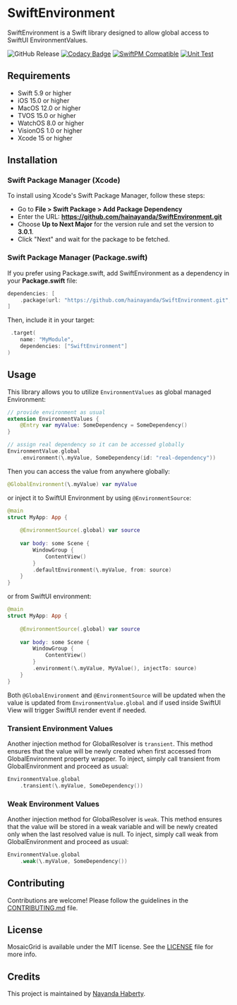 # SwiftEnvironment

SwiftEnvironment is a Swift library designed to allow global access to SwiftUI EnvironmentValues.

![GitHub Release](https://img.shields.io/github/v/release/hainayanda/swiftenvironment)
[![Codacy Badge](https://app.codacy.com/project/badge/Grade/9dbed03fc0cd49f8a8fdd97a33edf29b)](https://app.codacy.com/gh/hainayanda/SwiftEnvironment/dashboard?utm_source=gh&utm_medium=referral&utm_content=&utm_campaign=Badge_grade)
[![SwiftPM Compatible](https://img.shields.io/badge/SwiftPM-Compatible-brightgreen)](https://swift.org/package-manager/)
[![Unit Test](https://github.com/hainayanda/SwiftEnvironment/actions/workflows/test.yml/badge.svg)](https://github.com/hainayanda/SwiftEnvironment/actions/workflows/test.yml)

## Requirements

- Swift 5.9 or higher
- iOS 15.0 or higher
- MacOS 12.0 or higher
- TVOS 15.0 or higher
- WatchOS 8.0 or higher
- VisionOS 1.0 or higher
- Xcode 15 or higher

## Installation

### Swift Package Manager (Xcode)

To install using Xcode's Swift Package Manager, follow these steps:

- Go to **File > Swift Package > Add Package Dependency**
- Enter the URL: **<https://github.com/hainayanda/SwiftEnvironment.git>**
- Choose **Up to Next Major** for the version rule and set the version to **3.0.1**.
- Click "Next" and wait for the package to be fetched.

### Swift Package Manager (Package.swift)

If you prefer using Package.swift, add SwiftEnvironment as a dependency in your **Package.swift** file:

```swift
dependencies: [
    .package(url: "https://github.com/hainayanda/SwiftEnvironment.git", .upToNextMajor(from: "3.0.1"))
]
```

Then, include it in your target:

```swift
 .target(
    name: "MyModule",
    dependencies: ["SwiftEnvironment"]
)
```

## Usage

This library allows you to utilize `EnvironmentValues` as global managed Environment:

```swift
// provide environment as usual
extension EnvironmentValues {
    @Entry var myValue: SomeDependency = SomeDependency()
}

// assign real dependency so it can be accessed globally
EnvironmentValue.global
    .environment(\.myValue, SomeDependency(id: "real-dependency"))
```

Then you can access the value from anywhere globally:

```swift
@GlobalEnvironment(\.myValue) var myValue
```

or inject it to SwiftUI Environment by using `@EnvironmentSource`:

```swift
@main
struct MyApp: App {
    
    @EnvironmentSource(.global) var source
    
    var body: some Scene {
        WindowGroup {
            ContentView()
        }
        .defaultEnvironment(\.myValue, from: source)
    }
}
```

or from SwiftUI environment:

```swift
@main
struct MyApp: App {
    
    @EnvironmentSource(.global) var source
    
    var body: some Scene {
        WindowGroup {
            ContentView()
        }
        .environment(\.myValue, MyValue(), injectTo: source)
    }
}
```

Both `@GlobalEnvironment` and `@EnvironmentSource` will be updated when the value is updated from `EnvironmentValue.global` and if used inside SwiftUI View will trigger SwiftUI render event if needed.

### Transient Environment Values

Another injection method for GlobalResolver is `transient`. This method ensures that the value will be newly created when first accessed from GlobalEnvironment property wrapper. To inject, simply call transient from GlobalEnvironment and proceed as usual:

```swift
EnvironmentValue.global
    .transient(\.myValue, SomeDependency())
```

### Weak Environment Values

Another injection method for GlobalResolver is `weak`. This method ensures that the value will be stored in a weak variable and will be newly created only when the last resolved value is null. To inject, simply call weak from GlobalEnvironment and proceed as usual:

```swift
EnvironmentValue.global
    .weak(\.myValue, SomeDependency())
```

## Contributing

Contributions are welcome! Please follow the guidelines in the [CONTRIBUTING.md](CONTRIBUTING.md) file.

## License

MosaicGrid is available under the MIT license. See the [LICENSE](LICENSE) file for more info.

## Credits

This project is maintained by [Nayanda Haberty](hainayanda@outlook.com).
